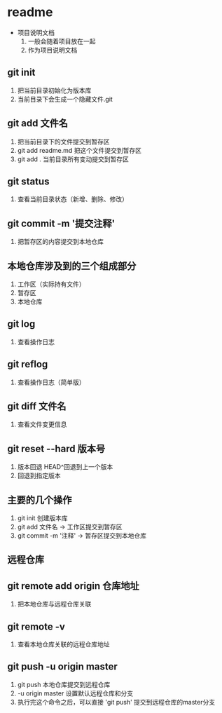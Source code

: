 # readme
+ 项目说明文档
  1. 一般会随着项目放在一起
  2. 作为项目说明文档

## git init
  1. 把当前目录初始化为版本库
  2. 当前目录下会生成一个隐藏文件.git

## git add 文件名
  1. 把当前目录下的文件提交到暂存区
  2. git add readme.md 把这个文件提交到暂存区
  3. git add . 当前目录所有变动提交到暂存区

## git status
  1. 查看当前目录状态（新增、删除、修改）

## git commit -m '提交注释'
  1. 把暂存区的内容提交到本地仓库

## 本地仓库涉及到的三个组成部分
  1. 工作区（实际持有文件）
  2. 暂存区
  3. 本地仓库
	
## git log
  1. 查看操作日志

## git reflog
  1. 查看操作日志（简单版）

## git diff 文件名
  1. 查看文件变更信息

## git reset --hard 版本号
  1. 版本回退 HEAD^回退到上一个版本
  2. 回退到指定版本

## 主要的几个操作
  1. git init 创建版本库
  2. git add 文件名 -> 工作区提交到暂存区
  3. git commit -m '注释' -> 暂存区提交到本地仓库

## 远程仓库

## git remote add origin 仓库地址
  1. 把本地仓库与远程仓库关联

## git remote -v
  1. 查看本地仓库关联的远程仓库地址

## git push -u origin master
  1. git push 本地仓库提交到远程仓库
  2. -u origin master 设置默认远程仓库和分支
  3. 执行完这个命令之后，可以直接 'git push' 提交到远程仓库的master分支